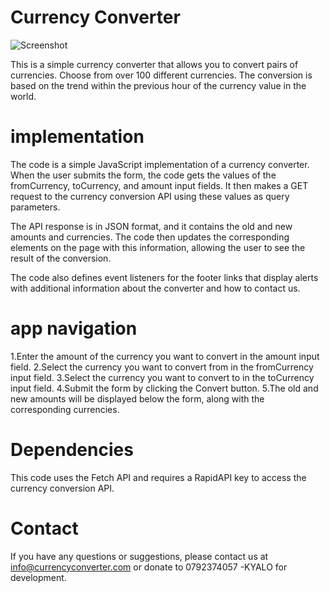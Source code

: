 
# Currency Converter
![Screenshot](https://github.com/RemmyKyalo/currency-converter/blob/master/images/APP.png)

This is a simple currency converter that allows you to convert pairs of currencies. Choose from over 100 different currencies. The conversion is based on the trend within the previous hour of the currency value in the world.

# implementation

The code is a simple JavaScript implementation of a currency converter. When the user submits the form, the code gets the values of the fromCurrency, toCurrency, and amount input fields. It then makes a GET request to the currency conversion API using these values as query parameters.

The API response is in JSON format, and it contains the old and new amounts and currencies. The code then updates the corresponding elements on the page with this information, allowing the user to see the result of the conversion.

The code also defines event listeners for the footer links that display alerts with additional information about the converter and how to contact us.

# app navigation

1.Enter the amount of the currency you want to convert in the amount input field.
2.Select the currency you want to convert from in the fromCurrency input field.
3.Select the currency you want to convert to in the toCurrency input field.
4.Submit the form by clicking the Convert button.
5.The old and new amounts will be displayed below the form, along with the corresponding currencies.



# Dependencies

This code uses the Fetch API and requires a RapidAPI key to access the currency conversion API.

# Contact

If you have any questions or suggestions, please contact us at info@currencyconverter.com or donate to 0792374057 -KYALO for development.
